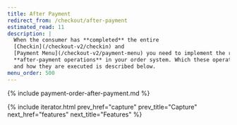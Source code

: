 ```yaml
---
title: After Payment
redirect_from: /checkout/after-payment
estimated_read: 11
description: |
  When the consumer has **completed** the entire
  [Checkin](/checkout-v2/checkin) and
  [Payment Menu](/checkout-v2/payment-menu) you need to implement the relevant
  **after-payment operations** in your order system. Which these operations are
  and how they are executed is described below.
menu_order: 500
---
```


{% include payment-order-after-payment.md %}

{% include iterator.html prev_href="capture"
                         prev_title="Capture"
                         next_href="features"
                         next_title="Features" %}
